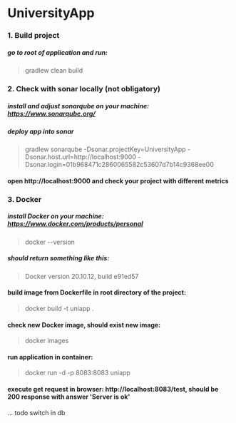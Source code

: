 # UniversityApp

### 1. Build project
##### go to root of application and run: 
> gradlew clean build

### 2. Check with sonar locally (not obligatory)
##### install and adjust sonarqube on your machine: https://www.sonarqube.org/
##### deploy app into sonar
> gradlew sonarqube -Dsonar.projectKey=UniversityApp -Dsonar.host.url=http://localhost:9000 -Dsonar.login=01b968471c2860065582c53607d7b14c9368ee00
#### open http://localhost:9000 and check your project with different metrics

### 3. Docker
##### install Docker on your machine: https://www.docker.com/products/personal 
> docker --version
##### should return something like this: 
> Docker version 20.10.12, build e91ed57
#### build image from Dockerfile in root directory of the project:
> docker build -t uniapp .
#### check new Docker image, should exist new image:
> docker images
#### run application in container:
> docker run -d -p 8083:8083 uniapp
#### execute get request in browser: http://localhost:8083/test, should be 200 response with answer 'Server is ok'

... todo switch in db
